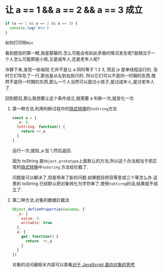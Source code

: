 # 让 a == 1 && a == 2 && a == 3 成立

```JavaScript
if (a == 1 && a == 2 && a == 3) {
  console.log('Win')
}
```

如何打印除`Win`

看到题目的第一眼,我是蒙蔽的.怎么可能会有如此矛盾的情况发生呢?就相当于一个人怎么可能即是小孩,又是成年人,还是老年人呢?

冷静下来,发现一些端倪.它并不是让 a 同时等于 1 2 3, 而且 js 是单线程运行的. 及时它们写在了一行,那也是从左到右执行的. 所以它们可以不是同一时期的东西.既然不是同一时期的东西,那么一个人当然可以是过小孩子,是过成年人,是过老年人了.

回到题目,那么我想要让这个条件成立,就需要 a 判断一次,就变化一次.

1. 第一种方法,利用判断过程中的[隐式转换](https://www.wolai.com/dTBSZGyCzvqZGSk3TLXsvw)的`toString`方法

   ```JavaScript
   const a = {
     _a: 0,
     toString: function() {
       return ++_a
     }
   }

   ```

   运行一次,就给\_a 加 1,然后返回.

   因为 toString 是`Object.prototype`上面默认的方法,所以这个办法相当于把正常的[隐式转换](https://www.wolai.com/dTBSZGyCzvqZGSk3TLXsvw)中`toString` 方法给拦截了.

   问题是可以解决了,但是带来了新的问题.如果题目把双等变成三个等怎么办.这里的 toString 已经默认把对象转化为字符串了.使用`toStirng`的话,结果就不成立了.

2. 第二种方法,对象的数据拦截法

   ```JavaScript
   Object.defineProperties(window, {
     _a: {
       value: 0,
       writable: true
     },
     a: {
       get: function() {
         return  ++_a
       }
     }
   })
   ```

   对象的访问器相关内容可以查看[对于 JavaScript 面向对象的思考](https://www.wolai.com/gHrKSm75derryDEym74Rr3)
